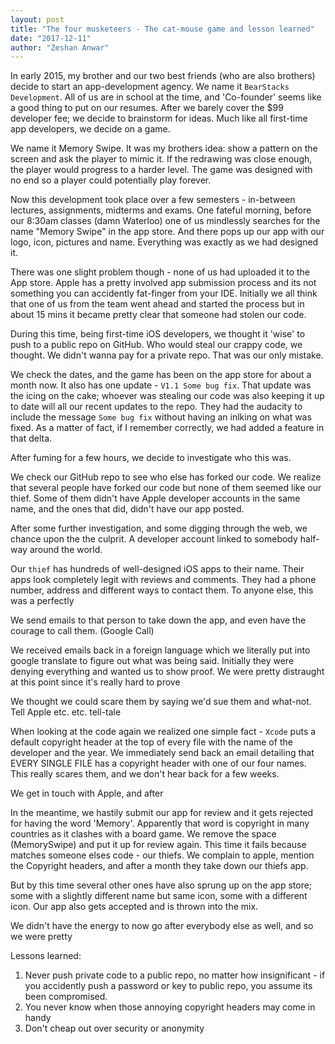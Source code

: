 ```yaml
---
layout: post
title: "The four musketeers - The cat-mouse game and lesson learned"
date: "2017-12-11"
author: "Zeshan Anwar"
---
```


In early 2015, my brother and our two best friends (who are also brothers) decide to start an app-development agency. We name it `BearStacks Development`. All of us are in school at the time, and 'Co-founder' seems like a good thing to put on our resumes. After we barely cover the $99 developer fee; we decide to brainstorm for ideas. Much like all first-time app developers, we decide on a game. 

We name it Memory Swipe.  It was my brothers idea: show a pattern on the screen and ask the player to mimic it. If the redrawing was close enough, the player would progress to a harder level. The game was designed with no end so a player could potentially play forever.

Now this development took place over a few semesters - in-between lectures, assignments, midterms and exams. One fateful morning, before our 8:30am classes (damn Waterloo) one of us mindlessly searches for the name "Memory Swipe" in the app store. And there pops up our app with our logo, icon, pictures and name. Everything was exactly as we had designed it.

There was one slight problem though - none of us had uploaded it to the App store. Apple has a pretty involved app submission process and its not something you can accidently fat-finger from your IDE. Initially we all think that one of us from the team went ahead and started the process but in about 15 mins it became pretty clear that someone had stolen our code.

During this time, being first-time iOS developers, we thought it 'wise' to push to a public repo on GitHub. Who would steal our crappy code, we thought. We didn't wanna pay for a private repo. That was our only mistake.

We check the dates, and the game has been on the app store for about a month now. It also has one update - `V1.1 Some bug fix`. That update was the icing on the cake; whoever was stealing our code was also keeping it up to date will all our recent updates to the repo. They had the audacity to include the message `Some bug fix` without having an inlking on what was fixed. As a matter of fact, if I remember correctly, we had added a feature in that delta.

After fuming for a few hours, we decide to investigate who this was. 

We check our GitHub repo to see who else has forked our code. We realize that several people have forked our code but none of them seemed like our thief. Some of them didn't have Apple developer accounts in the same name, and the ones that did, didn't have our app posted. 

After some further investigation, and some digging through the web, we chance upon the the culprit. A developer account linked to somebody half-way around the world.

Our `thief` has hundreds of well-designed iOS apps to their name. Their apps look completely legit with reviews and comments. They had a phone number, address and different ways to contact them. To anyone else, this was a perfectly

We send emails to that person to take down the app, and even have the courage to call them. (Google Call)

We received emails back in a foreign language which we literally put into google translate to figure out what was being said. Initially they were denying everything and wanted us to show proof. We were pretty distraught at this point since it's really hard to prove

We thought we could scare them by saying we'd sue them and what-not. Tell Apple etc. etc. tell-tale

When looking at the code again we realized one simple fact - `Xcode` puts a default copyright header at the top of every file with the name of the developer and the year. We immediately send back an email detailing that EVERY SINGLE FILE has a copyright header with one of our four names. This really scares them, and we don't hear back for a few weeks.

We get in touch with Apple, and after 

In the meantime, we hastily submit our app for review and it gets rejected for having the word 'Memory'. Apparently that word is copyright in many countries as it clashes with a board game. We remove the space (MemorySwipe) and put it up for review again. This time it fails because matches someone elses code - our thiefs. We complain to apple, mention the Copyright headers, and after a month they take down our thiefs app.

 But by this time several other ones have also sprung up on the app store; some with a slightly different name but same icon, some with a different icon. Our app also gets accepted and is thrown into the mix.
 
 We didn't have the energy to now go after everybody else as well, and so we were pretty 

Lessons learned: 
1. Never push private code to a public repo, no matter how insignificant - if you accidently push a password or key to public repo, you assume its been compromised. 
2. You never know when those annoying copyright headers may come in handy
3. Don't cheap out over security or anonymity















[bearstacks-apps]: https://itunes.apple.com/us/developer/bearstacks-development/id1108705924